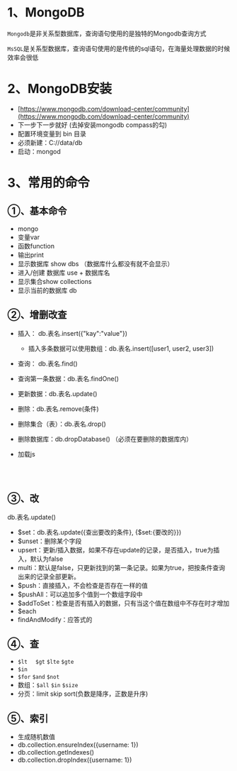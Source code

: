 # 1、MongoDB

`Mongodb`是非关系型数据库，查询语句使用的是独特的Mongodb查询方式

`MsSQL`是关系型数据库，查询语句使用的是传统的sql语句，在海量处理数据的时候效率会很低



# 2、MongoDB安装

* [https://www.mongodb.com/download-center/community](https://www.mongodb.com/download-center/community)
* 下一步下一步就好   (去掉安装mongodb compass的勾)
* 配置环境变量到 bin 目录
* 必须新建：C://data/db
* 启动：mongod



# 3、常用的命令

## ①、基本命令

* mongo
* 变量var
* 函数function
* 输出print
* 显示数据库 show dbs  （数据库什么都没有就不会显示）
* 进入/创建 数据库 use + 数据库名
* 显示集合show collections
* 显示当前的数据库 db



## ②、增删改查

* 插入： db.表名.insert({"kay":"value"})

  * 插入多条数据可以使用数组：db.表名.insert([user1, user2, user3])

* 查询： db.表名.find()

* 查询第一条数据：db.表名.findOne()

* 更新数据：db.表名.update()

* 删除：db.表名.remove(条件)

* 删除集合（表）：db.表名.drop()

* 删除数据库：db.dropDatabase()     （必须在要删除的数据库内）

* 加载js

  ```

  ```

  ​

## ③、改

db.表名.update()

* $set：db.表名.update({查出要改的条件}, {$set:{要改的}})
* $unset：删除某个字段
* upsert：更新/插入数据，如果不存在update的记录，是否插入，true为插入，默认为false
* multi：默认是false，只更新找到的第一条记录。如果为true，把按条件查询出来的记录全部更新。
* $push：直接插入，不会检查是否存在一样的值
* $pushAll：可以追加多个值到一个数组字段中
* $addToSet：检查是否有插入的数据，只有当这个值在数组中不存在时才增加
* $each
* findAndModify：应答式的



## ④、查

* `$lt `   ` $gt`   `$lte`   `$gte`
* `$in`
* `$for`   `$and`  `$not`
* 数组：`$all`   `$in`   `$size`
* 分页：limit   skip    sort(负数是降序，正数是升序)



## ⑤、索引

* 生成随机数值
* db.collection.ensureIndex({username: 1})
* db.collection.getIndexes()
* db.collection.dropIndex({username: 1})